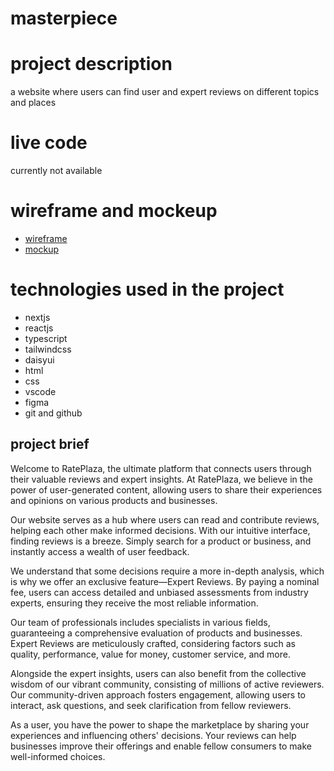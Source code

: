 # masterpiece

# project description
a website where users can find user and expert reviews on different topics and places

# live code 
currently not available

# wireframe and mockeup

- [wireframe](https://www.figma.com/file/eY0YEnwFJZtgqAJVa4nOwA/masterpiece-wireframe?node-id=0%3A1&t=xqd1CdRE3NoWnSSN-1)
- [mockup](https://www.figma.com/file/734vcvzxbBOCNjqhBCFLBI/masterpiece-mockup---v2?node-id=0%3A1&t=PQ86dMe3MUaNudOB-1)

# technologies used in the project

- nextjs
- reactjs
- typescript
- tailwindcss
- daisyui
- html
- css 
- vscode
- figma
- git and github

## project brief
Welcome to RatePlaza, the ultimate platform that connects users through their valuable reviews and expert insights. At RatePlaza, we believe in the power of user-generated content, allowing users to share their experiences and opinions on various products and businesses.

Our website serves as a hub where users can read and contribute reviews, helping each other make informed decisions. With our intuitive interface, finding reviews is a breeze. Simply search for a product or business, and instantly access a wealth of user feedback.

We understand that some decisions require a more in-depth analysis, which is why we offer an exclusive feature—Expert Reviews. By paying a nominal fee, users can access detailed and unbiased assessments from industry experts, ensuring they receive the most reliable information.

Our team of professionals includes specialists in various fields, guaranteeing a comprehensive evaluation of products and businesses. Expert Reviews are meticulously crafted, considering factors such as quality, performance, value for money, customer service, and more.

Alongside the expert insights, users can also benefit from the collective wisdom of our vibrant community, consisting of millions of active reviewers. Our community-driven approach fosters engagement, allowing users to interact, ask questions, and seek clarification from fellow reviewers.

As a user, you have the power to shape the marketplace by sharing your experiences and influencing others' decisions. Your reviews can help businesses improve their offerings and enable fellow consumers to make well-informed choices.
